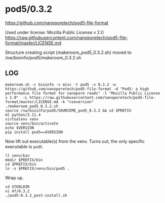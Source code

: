 pod5/0.3.2
==========

<https://github.com/nanoporetech/pod5-file-format>

Used under license:
Mozilla Public License v 2.0
<https://raw.githubusercontent.com/nanoporetech/pod5-file-format/master/LICENSE.md>

Structure creating script (makeroom_pod5_0.3.2.sh) moved to /sw/bioinfo/pod5/makeroom_0.3.2.sh

LOG
---

    makeroom.sh -c bioinfo -s misc -t pod5 -v 0.3.2 -w https://github.com/nanoporetech/pod5-file-format -d "Pod5: a high performance file format for nanopore reads" -l "Mozilla Public License v 2.0"  -L https://raw.githubusercontent.com/nanoporetech/pod5-file-format/master/LICENSE.md -k "conversion"
    ./makeroom_pod5_0.3.2.sh 
    source /sw/bioinfo/pod5/SOURCEME_pod5_0.3.2 && cd $PREFIX
    ml python/3.11.4
    virtualenv venv
    source venv/bin/activate
    echo $VERSION
    pip install pod5==$VERSION

Now lift out executable(s) from the venv. Turns out, the only specific executable is `pod5`.

    ll venv/bin
    mkdir $PREFIX/bin
    cd $PREFIX/bin
    ln -s $PREFIX/venv/bin/pod5 .

Wrap up.

    cd $TOOLDIR
    vi mf/0.3.2
    ./pod5-0.3.2_post-install.sh
